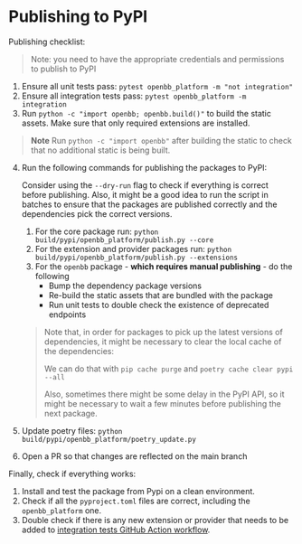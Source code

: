 # Publishing to PyPI

Publishing checklist:

> Note: you need to have the appropriate credentials and permissions to publish to PyPI

1. Ensure all unit tests pass: `pytest openbb_platform -m "not integration"`
2. Ensure all integration tests pass: `pytest openbb_platform -m integration`
3. Run `python -c "import openbb; openbb.build()"` to build the static assets. Make sure that only required extensions are installed.

> **Note** Run `python -c "import openbb"` after building the static to check that no additional static is being built.

4. Run the following commands for publishing the packages to PyPI:

    Consider using the `--dry-run` flag to check if everything is correct before publishing.
    Also, it might be a good idea to run the script in batches to ensure that the packages are published correctly and the dependencies pick the correct versions.

    1. For the core package run: `python build/pypi/openbb_platform/publish.py --core`
    2. For the extension and provider packages run: `python build/pypi/openbb_platform/publish.py --extensions`
    3. For the `openbb` package - **which requires manual publishing** - do the following
         - Bump the dependency package versions
         - Re-build the static assets that are bundled with the package
         - Run unit tests to double check the existence of deprecated endpoints

    > Note that, in order for packages to pick up the latest versions of dependencies, it might be necessary to clear the local cache of the dependencies:
    >
    > We can do that with `pip cache purge` and `poetry cache clear pypi --all`
    >
    > Also, sometimes there might be some delay in the PyPI API, so it might be necessary to wait a few minutes before publishing the next package.

5. Update poetry files: `python build/pypi/openbb_platform/poetry_update.py`
6. Open a PR so that changes are reflected on the main branch

Finally, check if everything works:

1. Install and test the package from Pypi on a clean environment.
2. Check if all the `pyproject.toml` files are correct, including the `openbb_platform` one.
3. Double check if there is any new extension or provider that needs to be added to [integration tests GitHub Action workflow](/.github/workflows/platform-api-integration-test.yml).

